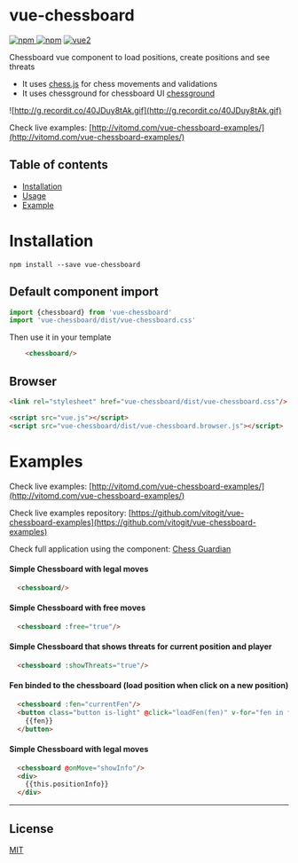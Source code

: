 # vue-chessboard

[![npm](https://img.shields.io/npm/v/vue-chessboard.svg) ![npm](https://img.shields.io/npm/dm/vue-chessboard.svg)](https://www.npmjs.com/package/vue-chessboard)
[![vue2](https://img.shields.io/badge/vue-2.x-brightgreen.svg)](https://vuejs.org/)

Chessboard vue component to load positions, create positions and see threats

- It uses [chess.js](https://github.com/jhlywa/chess.js) for chess movements and validations
- It uses chessground for chessboard UI  [chessground](https://github.com/ornicar/chessground)

![http://g.recordit.co/40JDuy8tAk.gif](http://g.recordit.co/40JDuy8tAk.gif)

Check live examples: [http://vitomd.com/vue-chessboard-examples/](http://vitomd.com/vue-chessboard-examples/)

## Table of contents

- [Installation](#installation)
- [Usage](#usage)
- [Example](#example)

# Installation

```
npm install --save vue-chessboard
```

## Default component import


```javascript
import {chessboard} from 'vue-chessboard'
import 'vue-chessboard/dist/vue-chessboard.css'
```

Then use it in your template
```html
    <chessboard/>
```

## Browser

```html
<link rel="stylesheet" href="vue-chessboard/dist/vue-chessboard.css"/>

<script src="vue.js"></script>
<script src="vue-chessboard/dist/vue-chessboard.browser.js"></script>
```

# Examples

  Check live examples: [http://vitomd.com/vue-chessboard-examples/](http://vitomd.com/vue-chessboard-examples/)
  
  Check live examples repository: [https://github.com/vitogit/vue-chessboard-examples](https://github.com/vitogit/vue-chessboard-examples)
  
  Check full application using the component: [Chess Guardian](http://vitomd.com/vue-chess-guardian/)

  #### Simple Chessboard with legal moves
  ```html
    <chessboard/>
  ```
  #### Simple Chessboard with free moves
  ```html
    <chessboard :free="true"/>
  ```
  
  #### Simple Chessboard that shows threats for current position and player
  ```html
    <chessboard :showThreats="true"/>
  ```
  
  #### Fen binded to the chessboard (load position when click on a new position)
  ```html
    <chessboard :fen="currentFen"/>
    <button class="button is-light" @click="loadFen(fen)" v-for="fen in fens">
      {{fen}}
    </button>
  ```
  
  #### Simple Chessboard with legal moves
  ```html
    <chessboard @onMove="showInfo"/>
    <div>
      {{this.positionInfo}}
    </div>
  ```
---

## License

[MIT](http://opensource.org/licenses/MIT)
